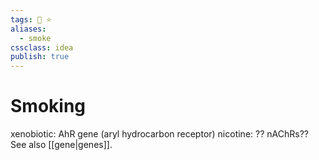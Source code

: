 ```yaml
---
tags: 💨 ⭐️
aliases: 
  - smoke
cssclass: idea
publish: true
---
```

# Smoking
xenobiotic: AhR gene (aryl hydrocarbon receptor)
nicotine: ?? nAChRs??
See also [[gene|genes]].
